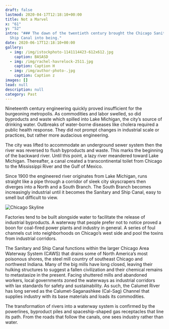 ```yaml
---
draft: false
lastmod: 2020-04-17T12:18:10+00:00
title: Not a Marvel
x: "61"
y: "52"
intro: "### The dawn of the twentieth century brought the Chicago Sanitary and
  Ship Canal into being."
date: 2020-06-17T12:18:10+00:00
gallery:
  - img: /img/istockphoto-1141114423-612x612.jpg
    caption: BASASD
  - img: /img/rachel-havrelock-2511.jpg
    caption: Caption H
  - img: /img/author-photo-.jpg
    caption: Caption z
images: []
lead: null
description: null
category: Past
---
```

Nineteenth century engineering quickly proved insufficient for the burgeoning metropolis. As commodities and labor swelled, so did byproducts and waste which spilled into Lake Michigan, the city’s source of drinking water. Outbreaks of water-borne diseases like cholera required a public health response. They did not prompt changes in industrial scale or practices, but rather more audacious engineering.

The city was lifted to accommodate an underground sewer system then the river was reversed to flush byproducts and waste. This marks the beginning of the backward river. Until this point, a lazy river meandered toward Lake Michigan. Thereafter, a canal created a transcontinental toilet from Chicago to the Mississippi River and the Gulf of Mexico. 

Since 1900 the engineered river originates from Lake Michigan, runs straight like a pipe through a corridor of sleek city skyscrapers then diverges into a North and a South Branch. The South Branch becomes increasingly industrial until it becomes the Sanitary and Ship Canal, easy to smell but difficult to view.

![Chicago Skyline](/img/istockphoto-1141114423-612x612.jpg "Chicago Skyline")

Factories tend to be built alongside water to facilitate the release of industrial byproducts. A waterway that people prefer not to notice proved a boon for coal-fired power plants and industry in general. A series of foul channels cut into neighborhoods on Chicago’s west side and pool the toxins from industrial corridors.

The Sanitary and Ship Canal functions within the larger Chicago Area Waterway System (CAWS) that drains some of North America’s most poisonous shores, the steel mill country of southeast Chicago and northwest Indiana. Many of the big mills have long closed, leaving their hulking structures to suggest a fallen civilization and their chemical remains to metastasize in the present. Facing shuttered mills and abandoned workers, local governments zoned the waterways as industrial corridors with lax standards for safety and sustainability. As such, the Calumet River has long served as the Calumet-Saganashkee (Cal-Sag) Channel that supplies industry with its base materials and loads its commodities.

The transformation of rivers into a waterway system is confirmed by the powerlines, byproduct piles and spaceship-shaped gas receptacles that line its path. From the roads that follow the canals, one sees industry rather than water.